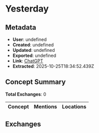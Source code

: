 # **Yesterday**

## Metadata

- **User**: undefined
- **Created**: undefined
- **Updated**: undefined
- **Exported**: undefined
- **Link**: [ChatGPT](undefined)
- **Extracted**: 2025-10-25T18:34:52.439Z

## Concept Summary

**Total Exchanges**: 0

| Concept | Mentions | Locations |
|---------|----------|----------|

## Exchanges

